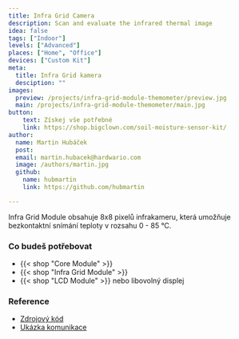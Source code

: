 ```yaml
---
title: Infra Grid Camera
description: Scan and evaluate the infrared thermal image
idea: false
tags: ["Indoor"]
levels: ["Advanced"]
places: ["Home", "Office"]
devices: ["Custom Kit"]
meta:
  title: Infra Grid kamera
  desciption: ""
images:
  preview: /projects/infra-grid-module-themometer/preview.jpg
  main: /projects/infra-grid-module-themometer/main.jpg
button:
    text: Získej vše potřebné
    link: https://shop.bigclown.com/soil-moisture-sensor-kit/
author:
  name: Martin Hubáček
  post:
  email: martin.hubacek@hardwario.com
  image: /authors/martin.jpg
  github:
    name: hubmartin
    link: https://github.com/hubmartin

---
```


Infra Grid Module obsahuje 8x8 pixelů infrakameru, která umožňuje bezkontaktní snímání teploty v rozsahu 0 - 85 °C.

### Co budeš potřebovat

* {{< shop "Core Module" >}}
* {{< shop "Infra Grid Module" >}}
* {{< shop "LCD Module" >}} nebo libovolný displej

### Reference

* [Zdrojový kód](https://github.com/blavka/bcf-denkovi-1wire-relay)
* [Ukázka komunikace](https://github.com/bigclownlabs/bcf-sdk/tree/master/_examples/onewire-relay)
